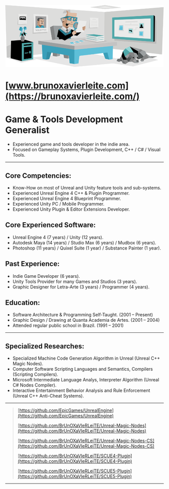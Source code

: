 >>>>>>> 

![ISTJ-T](ISTJ.png "The Logistician")

# [www.brunoxavierleite.com](https://brunoxavierleite.com/)


# Game & Tools Development Generalist
* Experienced game and tools developer in the indie area.
* Focused on Gameplay Systems, Plugin Development, C++ / C# / Visual Tools.
___

## Core Competencies:
* Know-How on most of Unreal and Unity feature tools and sub-systems.
* Experienced Unreal Engine 4 C++ & Plugin Programmer.
* Experienced Unreal Engine 4 Blueprint Programmer.
* Experienced Unity PC / Mobile Programmer.
* Experienced Unity Plugin & Editor Extensions Developer.


## Core Experienced Software:
* Unreal Engine 4 (7 years) / Unity (12 years).
* Autodesk Maya (14 years) / Studio Max (6 years) / Mudbox (6 years).
* Photoshop (11 years) / Quixel Suite (1 year) / Substance Painter (1 year).


## Past Experience:
* Indie Game Developer (6 years).
* Unity Tools Provider for many Games and Studios (3 years).
* Graphic Designer for Letra-Arte (3 years) / Programmer (4 years).


## Education:
* Software Architecture & Programming Self-Taught. (2001 – Present)
* Graphic Design / Drawing at Quanta Academia de Artes. (2001 – 2004)
* Attended regular public school in Brazil. (1991 – 2001)

---

## Specialized Researches:
* Specialized Machine Code Generation Algorithm in Unreal (Unreal C++ Magic Nodes).
* Computer Software Scripting Languages and Semantics, Compilers (Scripting Compilers).
* Microsoft Intermediate Language Analys, Interpreter Algorithm (Unreal C# Nodes Compiler).
* Interactive Entertainment Behavior Analysis and Rule Enforcement (Unreal C++ Anti-Cheat Systems).

---


> [https://github.com/EpicGames/UnrealEngine](https://github.com/EpicGames/UnrealEngine)
> 
> [https://github.com/BrUnOXaVIeRLeiTE/Unreal-Magic-Nodes](https://github.com/BrUnOXaVIeRLeiTE/Unreal-Magic-Nodes)
> 
> [https://github.com/BrUnOXaVIeRLeiTE/Unreal-Magic-Nodes-CS](https://github.com/BrUnOXaVIeRLeiTE/Unreal-Magic-Nodes-CS)
> 
> [https://github.com/BrUnOXaVIeRLeiTE/SCUE4-Plugin](https://github.com/BrUnOXaVIeRLeiTE/SCUE4-Plugin)
> 
> [https://github.com/BrUnOXaVIeRLeiTE/SCUE5-Plugin](https://github.com/BrUnOXaVIeRLeiTE/SCUE5-Plugin)


---